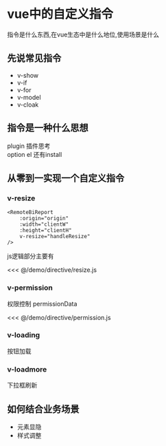 # vue中的自定义指令
指令是什么东西,在vue生态中是什么地位,使用场景是什么

## 先说常见指令
* v-show 
* v-if
* v-for
* v-model
* v-cloak

## 指令是一种什么思想
plugin 插件思考  
option el 还有install 

## 从零到一实现一个自定义指令
### v-resize


```vue
<RemoteBiReport
    :origin="origin"
    :width="clientW"
    :height="clientH"
    v-resize="handleResize"
/>
```
js逻辑部分主要有

<<< @/demo/directive/resize.js

###  v-permission 
权限控制 permissionData

<<< @/demo/directive/permission.js

###  v-loading 
按钮加载

###  v-loadmore 
下拉框刷新


## 如何结合业务场景
* 元素显隐
* 样式调整
